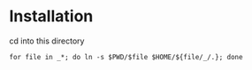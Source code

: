 Installation
============
cd into this directory
```
for file in _*; do ln -s $PWD/$file $HOME/${file/_/.}; done
```
